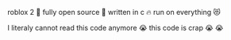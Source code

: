 roblox 2 🤩  fully open source 🥵 written in c 🔥 run on everything 😻

I literaly cannot read this code anymore :sob: this code is crap :sob: :sob:
